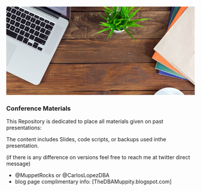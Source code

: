 ![](splash.jpg)
### Conference Materials

This Repository is dedicated to place all materials given on past presentations:

The content includes Slides, code scripts, or backups used inthe presentation.

(if there is any difference on versions feel free to reach me at twitter direct message)

- @MuppetRocks or @CarlosLopezDBA
- blog page complimentary info: [TheDBAMuppity.blogspot.com]
